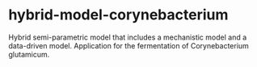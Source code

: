# hybrid-model-corynebacterium
Hybrid semi-parametric model that includes a mechanistic model and a data-driven model. Application for the fermentation of Corynebacterium glutamicum.
